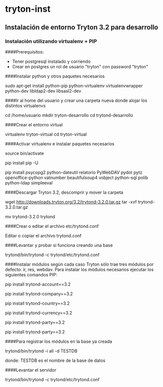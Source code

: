 tryton-inst
===========

##  Instalación de entorno Tryton 3.2 para desarrollo
###  Instalación utilizando virtualenv + PIP

####Prerequisitos: 
- Tener postgresql instalado y corriendo 
- Crear en postgres un rol de usuario "tryton" con password "tryton"

####Instalar python y otros paquetes necesarios 

sudo apt-get install python-pip python-virtualenv virtualenvwrapper python-dev libldap2-dev libsasl2-dev


####Ir al home del usuario y crear una carpeta nueva donde alojar los distintos virtualenvs 

cd /home/usuario
mkdir tryton-desarrollo
cd trytond-desarrollo


####Crear el entorno virtual

virtualenv tryton-virtual
cd tryton-virtual


####Activar virtualenv e instalar paquetes necesarios

source bin/activate

pip install pip -U

pip install psycopg2 python-dateutil relatorio PyWebDAV pydot pytz openoffice-python vatnumber beautifulsoup4 vobject python-sql polib python-ldap simpleeval


####Descargar Tryton 3.2, descomprir y mover la carpeta

wget http://downloads.tryton.org/3.2/trytond-3.2.0.tar.gz
tar -xvf trytond-3.2.0.tar.gz

mv trytond-3.2.0 trytond
 
 
####Crear o editar el archivo etc/trytond.conf

Editar o copiar el archivo trytond.conf


####Levantar y probar si funciona creando una base

trytond/bin/trytond -c trytond/etc/trytond.conf


####Instalar módulos según cada caso
Tryton sólo trae tres módulos por defecto: ir, res, webdav.
Para instalar los módulos necesarios ejecutar los siguientes comandos PIP:

pip install trytond-account==3.2

pip install trytond-company==3.2

pip install trytond-country==3.2

pip install trytond-currency==3.2

pip install trytond-party==3.2

pip install trytond-party==3.2


####Para registrar los módulos en la base ya creada

trytond/bin/trytond -i all -d TESTDB

donde: TESTDB es el nombre de la base de datos


####Levantar el servidor

trytond/bin/trytond -c trytond/etc/trytond.conf




